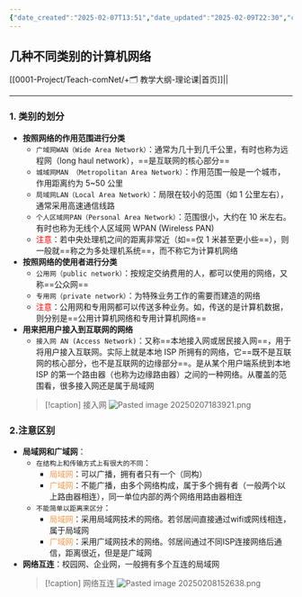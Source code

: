 ```yaml
---
{"date_created":"2025-02-07T13:51","date_updated":"2025-02-09T22:30","cssclasses":["card-view"],"share_link":"https://share.note.sx/w08cb6nn#MDHLpcERPLaadawRDvspx2WoWAyaaqKhEWbKJbQi0Dw","share_updated":"2025-02-08T15:45:43+08:00","dg-publish":true,"permalink":"/0001-Project/Teach-comNet/几种不同类别的计算机网络/","dgPassFrontmatter":true}
---
```


## 几种不同类别的计算机网络
[[0001-Project/Teach-comNet/+🗂️ 教学大纲-理论课\|首页]]||

---
### 1. 类别的划分
- **按照网络的作用范围进行分类**
	- `广域网WAN（Wide Area Network）`：通常为几十到几千公里，有时也称为远程网（long haul network），==是互联网的核心部分==
	- `城域网MAN （Metropolitan Area Network）`：作用范围一般是一个城市，作用距离约为 5~50 公里
	- `局域网LAN（Local Area Network）`：局限在较小的范围（如 1 公里左右），通常采用高速通信线路
	- `个人区域网PAN（Personal Area Network）`：范围很小，大约在 10 米左右。有时也称为无线个人区域网 WPAN (Wireless PAN)
	- <font color="#ff0000">注意</font>：若中央处理机之间的距离非常近（如==仅 1 米甚至更小些==），则一般就==称之为多处理机系统==，而不称它为计算机网络
- **按照网络的使用者进行分类**
	- `公用网（public network）`：按规定交纳费用的人，都可以使用的网络，又称==公众网==
	- `专用网（private network）`：为特殊业务工作的需要而建造的网络
	- <font color="#ff0000">注意</font>：公用网和专用网都可以传送多种业务。如，传送的是计算机数据，则分别是==公用计算机网络和专用计算机网络==
- **用来把用户接入到互联网的网络**
	- `接入网 AN (Access Network)`：又称==本地接入网或居民接入网==，用于将用户接入互联网。实际上就是本地 ISP 所拥有的网络，它==既不是互联网的核心部分，也不是互联网的边缘部分==。是从某个用户端系统到本地 ISP 的第一个路由器（也称为边缘路由器）之间的一种网络。从覆盖的范围看，很多接入网还是属于局域网
   > [!caption] 接入网
     > ![Pasted image 20250207183921.png](/img/user/0001-Project/Teach-comNet/assets/Pasted%20image%2020250207183921.png)
### 2.注意区别
- **局域⽹和⼴域⽹**：
	- `在结构上和传输⽅式上有很⼤的不同`：
		- <font color="#f79646">局域⽹</font>：可以⼴播，拥有者只有⼀个（同构）
		- <font color="#f79646">⼴域⽹</font>：不能⼴播，由多个⽹络构成，属于多个拥有者（⼀般两个以上路由器相连），同⼀单位内部的两个⽹络⽤路由器相连
	- `不能简单以距离来区分`：
		- <font color="#f79646">局域⽹</font>：采⽤局域⽹技术的⽹络。若邻居间直接通过wifi或⽹线相连，属于局域⽹
		- <font color="#f79646">⼴域⽹</font>：采⽤⼴域⽹技术的⽹络。邻居间通过不同ISP连接⽹络后通信，距离很近，但是是⼴域⽹
- **网络互连**：校园⽹、企业⽹，⼀般拥有多个互连的局域⽹
   > [!caption] 网络互连
    > ![Pasted image 20250208152638.png](/img/user/0001-Project/Teach-comNet/assets/Pasted%20image%2020250208152638.png)

[^1]: 
